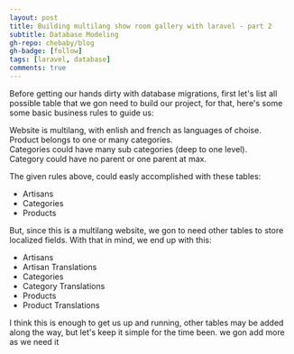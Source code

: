 ```yaml
---
layout: post
title: Building multilang show room gallery with laravel - part 2
subtitle: Database Modeling
gh-repo: chebaby/blog
gh-badge: [follow]
tags: [laravel, database]
comments: true
---
```


Before getting our hands dirty with database migrations, first let's list all possible table that we gon need to build our project, for that, here's some some basic business rules to guide us:

Website is multilang, with enlish and french as languages of choise.  
Product belongs to one or many categories.  
Categories could have many sub categories (deep to one level).  
Category could have no parent or one parent at max.

The given rules above, could easly accomplished with these tables:

* Artisans
* Categories
* Products

But, since this is a multilang website, we gon to need other tables to store localized fields. With that in mind, we end up with this:

* Artisans
* Artisan Translations
* Categories
* Category Translations
* Products
* Product Translations

I think this is enough to get us up and running, other tables may be added along the way, but let's keep it simple for the time been. we gon add more as we need it




